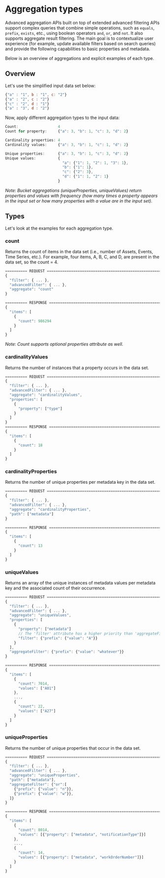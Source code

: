 # Aggregation types

Advanced aggregation APIs built on top of extended advanced filtering APIs support complex queries that combine simple operations, such as `equals`, `prefix`, `exists`, etc., using boolean operators `and`, `or`, and `not`. It also supports aggregate result filtering. The main goal is to contextualize user experience (for example, update available filters based on search queries) and provide the following capabilities to basic properties and metadata.

Below is an overview of aggregations and explicit examples of each type.

## Overview

Let's use the simplified input data set below:

```js
{"a" : "1", b : "1", c: "2"}
{"a" : "2", c : "2"}
{"c" : "2", d : "1"}
{"a" : "3", d : "2"}
```

Now, apply different aggregation types to the input data:

```js
Count:                  4
Count for property:     {"a": 3, "b": 1, "c": 3, "d": 2}

Cardinality properties: 4
Cardinality values:     {"a": 3, "b": 1, "c": 1, "d": 2}

Unique properties:      {"a": 3, "b": 1, "c": 3, "d": 2}
Unique values:          {
                          "a": {"1": 1, "2": 1, "3": 1},
                          "b": {"1": 1},
                          "c": {"2": 3},
                          "d": {"1": 1, "2": 1}
                        }
```

_Note: Bucket aggregations (uniqueProperties, uniqueValues) return properties and values with frequency (how many times a property appears in the input set or how many properties with a value are in the input set)._

## Types

Let's look at the examples for each aggregation type.

### count
Returns the count of items in the data set (i.e., number of Assets, Events, Time Series, etc.).
For example, four items, A, B, C, and D, are present in the data set, so the count = 4.

```js
========== REQUEST ======================================================
{
  "filter": { ... },
  "advancedFilter": { ... },
  "aggregate": "count"
}

========== RESPONSE ======================================================
{
  "items": [
    {
      "count": 986294
    }
  ]
}
```

_Note: Count supports optional *properties* attribute as well._

### cardinalityValues
Returns the number of instances that a property occurs in the data set.

```js
========== REQUEST ======================================================
{
  "filter": { ... },
  "advancedFilter": { ... },
  "aggregate": "cardinalityValues",
  "properties": [
    {
      "property": ["type"]
    }
  ]
}
========== RESPONSE ======================================================
{
  "items": [
    {
      "count": 18
    }
  ]
}
```

### cardinalityProperties
Returns the number of unique properties per metadata key in the data set.

```js
========== REQUEST ======================================================
{
  "filter": { ... },
  "advancedFilter": { ... },
  "aggregate": "cardinalityProperties",
  "path": ["metadata"]
}

========== RESPONSE ======================================================
{
  "items": [
    {
      "count": 13
    }
  ]
}
```

### uniqueValues
Returns an array of the unique instances of metadata values per metadata key and the associated count of their occurrence.

```js
========== REQUEST ======================================================
{
  "filter": { ... },
  "advancedFilter": { ... },
  "aggregate": "uniqueValues",
  "properties": [
    {
      "property": ["metadata"]
      // The 'filter' attribute has a higher priority than 'aggregateFilter'.
      "filter": {"prefix": {"value": "A"}} 
    }
  ],
  "aggregateFilter": {"prefix": {"value": "whatever"}}
}

========== RESPONSE ======================================================
{
  "items": [
    {
      "count": 7014, 
      "values": ["A01"]
    },
    ...,
    {
      "count": 22,
      "values": ["A27"]
    }
  ]
}
```

<!--_Note: Count is the number of properties (in all items) with the values. It's different than the number of items as soon as one item can have multiple properties (metadata keys) with the same value. The values are ordered by frequency, e.g., how many documents have a particular value._-->

### uniqueProperties
Returns the number of unique properties that occur in the data set.

```js
========== REQUEST ======================================================
{
  "filter": { ... },
  "advancedFilter": { ... },
  "aggregate": "uniqueProperties",
  "path": ["metadata"],
  "aggregateFilter": {"or":[
    {"prefix": {"value": "n"}},
    {"prefix": {"value": "w"}},
  ]}
}

========== RESPONSE ======================================================
{
  "items": [
    {
      "count": 8014,
      "values": [{"property": ["metadata", "notificationType"]}]
    },
    ...,
    {
      "count": 14,
      "values": [{"property": ["metadata", "workOrderNumber"]}]
    }
  ]
}
```
